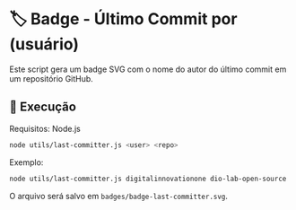 # 🏷️ Badge - Último Commit por (usuário)

Este script gera um badge SVG com o nome do autor do último commit em um repositório GitHub.

## 🔧 Execução

Requisitos: Node.js

```bash
node utils/last-committer.js <user> <repo>
```

Exemplo:

```bash
node utils/last-committer.js digitalinnovationone dio-lab-open-source
```

O arquivo será salvo em `badges/badge-last-committer.svg`.

